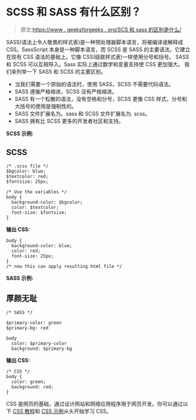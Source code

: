 # SCSS 和 SASS 有什么区别？

> 原文:[https://www . geeksforgeeks . org/SCS 和 sass 的区别是什么/](https://www.geeksforgeeks.org/what-is-the-difference-between-scss-and-sass/)

SASS(语法上令人敬畏的样式表)是一种预处理器脚本语言，将被编译或解释成 CSS。SassScript 本身是一种脚本语言，而 SCSS 是 SASS 的主要语法，它建立在现有 CSS 语法的基础上。它像 CSS(级联样式表)一样使用分号和括号。
SASS 和 SCSS 可以互相导入。Sass 实际上通过数学和变量支持使 CSS 更加强大。
我们来列举一下 SASS 和 SCSS 的主要区别。

*   当我们需要一个原始的语法时，使用 SASS，SCSS 不需要代码语法。
*   SASS 遵循严格缩进，SCSS 没有严格缩进。
*   SASS 有一个松散的语法，没有空格和分号，SCSS 更像 CSS 样式，分号和大括号的使用是强制性的。
*   SASS 文件扩展名为。sass 和 SCSS 文件扩展名为. scss。
*   SASS 拥有比 SCSS 更多的开发者社区和支持。

**SCSS 示例:**

## SCSS

```
/* .scss file */
$bgcolor: blue;
$textcolor: red;
$fontsize: 25px;

/* Use the variables */
body {
  background-color: $bgcolor;
  color: $textcolor;
  font-size: $fontsize;
}
```

**输出 CSS:**

```
body {
  background-color: blue;
  color: red;
  font-size: 25px;
}
/* now this can apply resulting html file */
```

**SASS 示例:**

## 厚颜无耻

```
/* SASS */

$primary-color: green
$primary-bg: red

body 
  color: $primary-color
  background: $primary-bg
```

**输出 CSS:**

```
/* CSS */
body {
  color: green;
  background: red;
}
```

CSS 是网页的基础，通过设计网站和网络应用程序用于网页开发。你可以通过以下 [CSS 教程](https://www.geeksforgeeks.org/css-tutorials/)和 [CSS 示例](https://www.geeksforgeeks.org/css-examples/)从头开始学习 CSS。